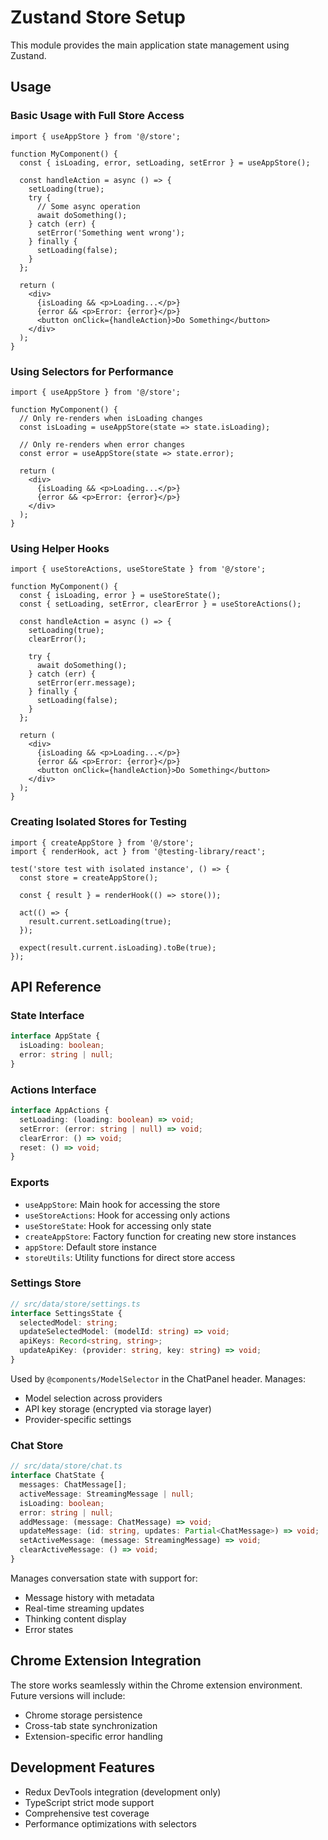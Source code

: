 # Zustand Store Setup

This module provides the main application state management using Zustand.

## Usage

### Basic Usage with Full Store Access

```tsx
import { useAppStore } from '@/store';

function MyComponent() {
  const { isLoading, error, setLoading, setError } = useAppStore();

  const handleAction = async () => {
    setLoading(true);
    try {
      // Some async operation
      await doSomething();
    } catch (err) {
      setError('Something went wrong');
    } finally {
      setLoading(false);
    }
  };

  return (
    <div>
      {isLoading && <p>Loading...</p>}
      {error && <p>Error: {error}</p>}
      <button onClick={handleAction}>Do Something</button>
    </div>
  );
}
```

### Using Selectors for Performance

```tsx
import { useAppStore } from '@/store';

function MyComponent() {
  // Only re-renders when isLoading changes
  const isLoading = useAppStore(state => state.isLoading);

  // Only re-renders when error changes
  const error = useAppStore(state => state.error);

  return (
    <div>
      {isLoading && <p>Loading...</p>}
      {error && <p>Error: {error}</p>}
    </div>
  );
}
```

### Using Helper Hooks

```tsx
import { useStoreActions, useStoreState } from '@/store';

function MyComponent() {
  const { isLoading, error } = useStoreState();
  const { setLoading, setError, clearError } = useStoreActions();

  const handleAction = async () => {
    setLoading(true);
    clearError();

    try {
      await doSomething();
    } catch (err) {
      setError(err.message);
    } finally {
      setLoading(false);
    }
  };

  return (
    <div>
      {isLoading && <p>Loading...</p>}
      {error && <p>Error: {error}</p>}
      <button onClick={handleAction}>Do Something</button>
    </div>
  );
}
```

### Creating Isolated Stores for Testing

```tsx
import { createAppStore } from '@/store';
import { renderHook, act } from '@testing-library/react';

test('store test with isolated instance', () => {
  const store = createAppStore();

  const { result } = renderHook(() => store());

  act(() => {
    result.current.setLoading(true);
  });

  expect(result.current.isLoading).toBe(true);
});
```

## API Reference

### State Interface

```typescript
interface AppState {
  isLoading: boolean;
  error: string | null;
}
```

### Actions Interface

```typescript
interface AppActions {
  setLoading: (loading: boolean) => void;
  setError: (error: string | null) => void;
  clearError: () => void;
  reset: () => void;
}
```

### Exports

- `useAppStore`: Main hook for accessing the store
- `useStoreActions`: Hook for accessing only actions
- `useStoreState`: Hook for accessing only state
- `createAppStore`: Factory function for creating new store instances
- `appStore`: Default store instance
- `storeUtils`: Utility functions for direct store access

### Settings Store

```ts
// src/data/store/settings.ts
interface SettingsState {
  selectedModel: string;
  updateSelectedModel: (modelId: string) => void;
  apiKeys: Record<string, string>;
  updateApiKey: (provider: string, key: string) => void;
}
```

Used by `@components/ModelSelector` in the ChatPanel header. Manages:

- Model selection across providers
- API key storage (encrypted via storage layer)
- Provider-specific settings

### Chat Store

```ts
// src/data/store/chat.ts
interface ChatState {
  messages: ChatMessage[];
  activeMessage: StreamingMessage | null;
  isLoading: boolean;
  error: string | null;
  addMessage: (message: ChatMessage) => void;
  updateMessage: (id: string, updates: Partial<ChatMessage>) => void;
  setActiveMessage: (message: StreamingMessage) => void;
  clearActiveMessage: () => void;
}
```

Manages conversation state with support for:

- Message history with metadata
- Real-time streaming updates
- Thinking content display
- Error states

## Chrome Extension Integration

The store works seamlessly within the Chrome extension environment. Future versions will include:

- Chrome storage persistence
- Cross-tab state synchronization
- Extension-specific error handling

## Development Features

- Redux DevTools integration (development only)
- TypeScript strict mode support
- Comprehensive test coverage
- Performance optimizations with selectors
